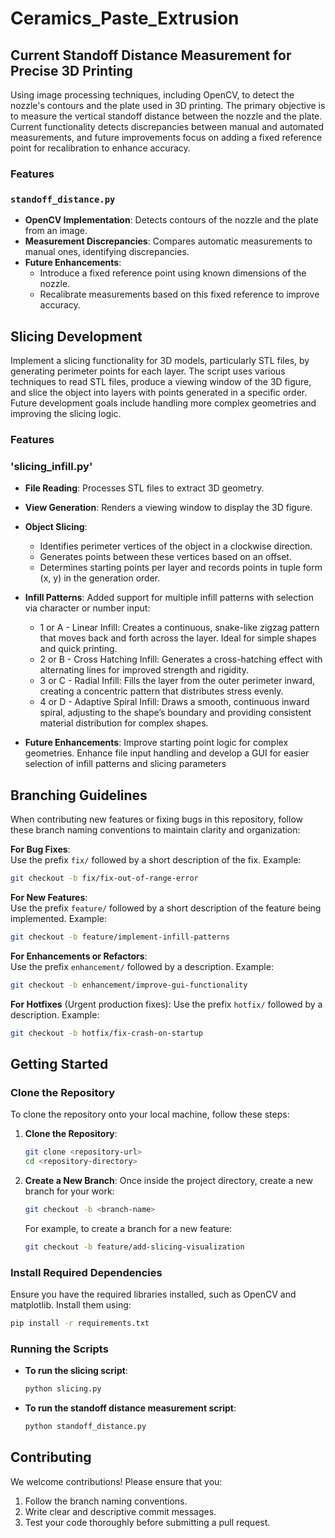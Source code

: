 # Ceramics_Paste_Extrusion

## Current Standoff Distance Measurement for Precise 3D Printing ​ 
Using image processing techniques, including OpenCV, to detect the nozzle's contours and the plate used in 3D printing. The primary objective is to measure the vertical standoff distance between the nozzle and the plate. Current functionality detects discrepancies between manual and automated measurements, and future improvements focus on adding a fixed reference point for recalibration to enhance accuracy.

### Features
### `standoff_distance.py`
- **OpenCV Implementation**: Detects contours of the nozzle and the plate from an image.
- **Measurement Discrepancies**: Compares automatic measurements to manual ones, identifying discrepancies.
- **Future Enhancements**:
  - Introduce a fixed reference point using known dimensions of the nozzle.
  - Recalibrate measurements based on this fixed reference to improve accuracy.


## Slicing Development 
Implement a slicing functionality for 3D models, particularly STL files, by generating perimeter points for each layer. The script uses various techniques to read STL files, produce a viewing window of the 3D figure, and slice the object into layers with points generated in a specific order. Future development goals include handling more complex geometries and improving the slicing logic.


### Features
### 'slicing_infill.py'
- **File Reading**: Processes STL files to extract 3D geometry.
- **View Generation**: Renders a viewing window to display the 3D figure.
- **Object Slicing**:
   - Identifies perimeter vertices of the object in a clockwise direction.
   - Generates points between these vertices based on an offset.
   - Determines starting points per layer and records points in tuple form (x, y) in the generation order.

- **Infill Patterns**: Added support for multiple infill patterns with selection via character or number input:
   - 1 or A - Linear Infill: Creates a continuous, snake-like zigzag pattern that moves back and forth across the layer. Ideal for simple shapes and quick printing.
   - 2 or B - Cross Hatching Infill: Generates a cross-hatching effect with alternating lines for improved strength and rigidity.
   - 3 or C - Radial Infill: Fills the layer from the outer perimeter inward, creating a concentric pattern that distributes stress evenly.
   - 4 or D - Adaptive Spiral Infill: Draws a smooth, continuous inward spiral, adjusting to the shape’s boundary and providing consistent material distribution for complex shapes.

- **Future Enhancements**:
Improve starting point logic for complex geometries.
Enhance file input handling and develop a GUI for easier selection of infill patterns and slicing parameters


## Branching Guidelines

When contributing new features or fixing bugs in this repository, follow these branch naming conventions to maintain clarity and organization:

**For Bug Fixes**:  
   Use the prefix `fix/` followed by a short description of the fix. Example:
   ```bash
   git checkout -b fix/fix-out-of-range-error
   ```
**For New Features**:  
   Use the prefix `feature/` followed by a short description of the feature being implemented. Example:
   ```bash
   git checkout -b feature/implement-infill-patterns
   ```
**For Enhancements or Refactors**:  
   Use the prefix `enhancement/` followed by a description. Example:
   ```bash
   git checkout -b enhancement/improve-gui-functionality
   ```
**For Hotfixes** (Urgent production fixes):
   Use the prefix `hotfix/` followed by a description. Example:
   ```bash
   git checkout -b hotfix/fix-crash-on-startup
   ```

## Getting Started

### Clone the Repository

To clone the repository onto your local machine, follow these steps:

1. **Clone the Repository**:
   ```bash
   git clone <repository-url>
   cd <repository-directory>
   ```

2. **Create a New Branch**:
   Once inside the project directory, create a new branch for your work:
   ```bash
   git checkout -b <branch-name>
   ```

   For example, to create a branch for a new feature:
   ```bash
   git checkout -b feature/add-slicing-visualization
   ```

### Install Required Dependencies

Ensure you have the required libraries installed, such as OpenCV and matplotlib. Install them using:
```bash
pip install -r requirements.txt
```

### Running the Scripts

- **To run the slicing script**:
  ```bash
  python slicing.py
  ```

- **To run the standoff distance measurement script**:
  ```bash
  python standoff_distance.py
  ```

## Contributing

We welcome contributions! Please ensure that you:

1. Follow the branch naming conventions.
2. Write clear and descriptive commit messages.
3. Test your code thoroughly before submitting a pull request.

